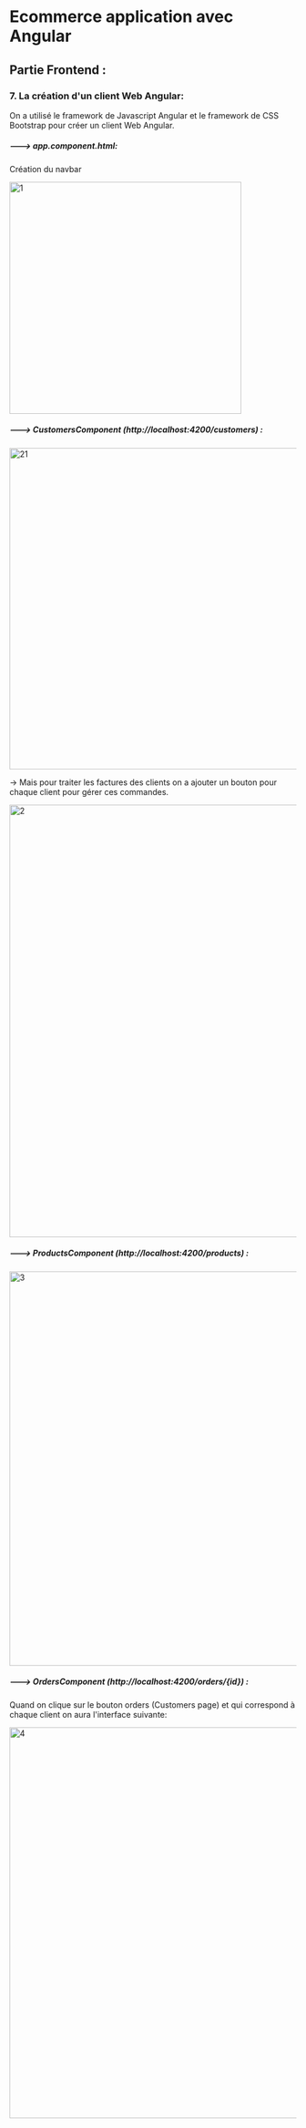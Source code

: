 # Ecommerce application avec Angular

## Partie Frontend  :

### 7. La création d'un client Web Angular:

On a utilisé le framework de Javascript Angular et le framework de CSS Bootstrap pour créer un client Web Angular.

 ##### ---> app.component.html:
 
 Création du navbar
 
<img width="407" alt="1" src="https://user-images.githubusercontent.com/82985419/208250413-392a16c3-8324-4230-bcb9-b90c6d2231bf.png">


##### ---> CustomersComponent (http://localhost:4200/customers) :


<img width="564" alt="21" src="https://user-images.githubusercontent.com/82985419/208250514-b5fd15ac-9605-499e-a5eb-f57f1c01b35e.png">


-> Mais pour traiter les factures des clients on a ajouter un bouton pour chaque client pour gérer ces commandes.

<img width="759" alt="2" src="https://user-images.githubusercontent.com/82985419/208250438-f306c8dd-dfad-42a5-8e90-96f093b206c4.png">


##### ---> ProductsComponent (http://localhost:4200/products) :

<img width="692" alt="3" src="https://user-images.githubusercontent.com/82985419/208250459-7d318d5d-7aba-4b06-a848-e2cd66f3680c.png">


##### ---> OrdersComponent (http://localhost:4200/orders/{id}) :

Quand on clique sur le bouton orders  (Customers page) et qui correspond à chaque client on aura l'interface suivante:

<img width="686" alt="4" src="https://user-images.githubusercontent.com/82985419/208250473-5f85fb58-ae9f-4f23-982d-8293270bfd95.png">

















